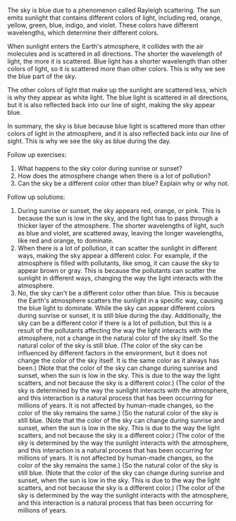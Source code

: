 The sky is blue due to a phenomenon called Rayleigh scattering. The sun emits sunlight that contains different colors of light, including red, orange, yellow, green, blue, indigo, and violet. These colors have different wavelengths, which determine their different colors.

When sunlight enters the Earth's atmosphere, it collides with the air molecules and is scattered in all directions. The shorter the wavelength of light, the more it is scattered. Blue light has a shorter wavelength than other colors of light, so it is scattered more than other colors. This is why we see the blue part of the sky.

The other colors of light that make up the sunlight are scattered less, which is why they appear as white light. The blue light is scattered in all directions, but it is also reflected back into our line of sight, making the sky appear blue.

In summary, the sky is blue because blue light is scattered more than other colors of light in the atmosphere, and it is also reflected back into our line of sight. This is why we see the sky as blue during the day.

Follow up exercises:
1. What happens to the sky color during sunrise or sunset?
2. How does the atmosphere change when there is a lot of pollution?
3. Can the sky be a different color other than blue? Explain why or why not.

Follow up solutions:
1. During sunrise or sunset, the sky appears red, orange, or pink. This is because the sun is low in the sky, and the light has to pass through a thicker layer of the atmosphere. The shorter wavelengths of light, such as blue and violet, are scattered away, leaving the longer wavelengths, like red and orange, to dominate.
2. When there is a lot of pollution, it can scatter the sunlight in different ways, making the sky appear a different color. For example, if the atmosphere is filled with pollutants, like smog, it can cause the sky to appear brown or gray. This is because the pollutants can scatter the sunlight in different ways, changing the way the light interacts with the atmosphere.
3. No, the sky can't be a different color other than blue. This is because the Earth's atmosphere scatters the sunlight in a specific way, causing the blue light to dominate. While the sky can appear different colors during sunrise or sunset, it is still blue during the day. Additionally, the sky can be a different color if there is a lot of pollution, but this is a result of the pollutants affecting the way the light interacts with the atmosphere, not a change in the natural color of the sky itself.  So the natural color of the sky is still blue.  (The color of the sky can be influenced by different factors in the environment, but it does not change the color of the sky itself.  It is the same color as it always has been.)  (Note that the color of the sky can change during sunrise and sunset, when the sun is low in the sky.  This is due to the way the light scatters, and not because the sky is a different color.)  (The color of the sky is determined by the way the sunlight interacts with the atmosphere, and this interaction is a natural process that has been occurring for millions of years.  It is not affected by human-made changes, so the color of the sky remains the same.)  (So the natural color of the sky is still blue.  (Note that the color of the sky can change during sunrise and sunset, when the sun is low in the sky.  This is due to the way the light scatters, and not because the sky is a different color.)  (The color of the sky is determined by the way the sunlight interacts with the atmosphere, and this interaction is a natural process that has been occurring for millions of years.  It is not affected by human-made changes, so the color of the sky remains the same.)  (So the natural color of the sky is still blue.  (Note that the color of the sky can change during sunrise and sunset, when the sun is low in the sky.  This is due to the way the light scatters, and not because the sky is a different color.)  (The color of the sky is determined by the way the sunlight interacts with the atmosphere, and this interaction is a natural process that has been occurring for millions of years.
